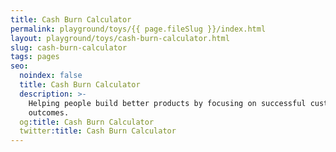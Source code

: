 ```yaml
---
title: Cash Burn Calculator
permalink: playground/toys/{{ page.fileSlug }}/index.html
layout: playground/toys/cash-burn-calculator.html
slug: cash-burn-calculator
tags: pages
seo:
  noindex: false
  title: Cash Burn Calculator
  description: >-
    Helping people build better products by focusing on successful customer
    outcomes.
  og:title: Cash Burn Calculator
  twitter:title: Cash Burn Calculator
---
```



